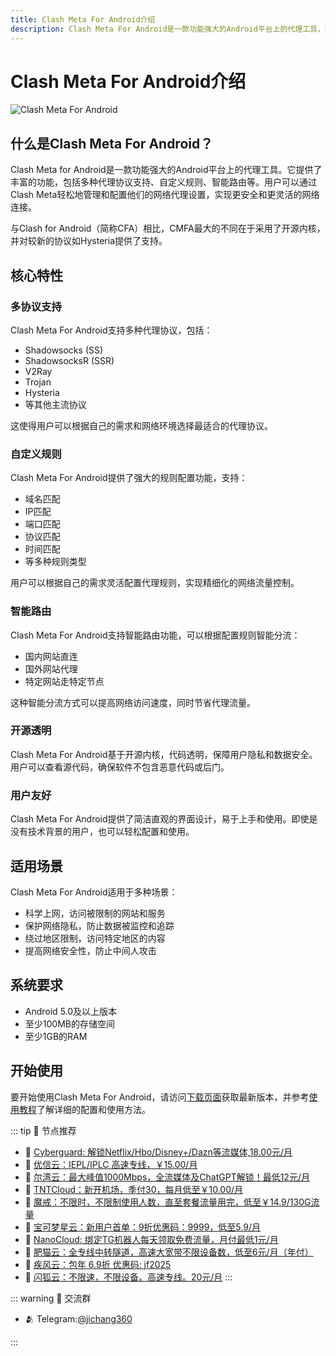```yaml
---
title: Clash Meta For Android介绍
description: Clash Meta For Android是一款功能强大的Android平台上的代理工具，提供多种代理协议支持、自定义规则、智能路由等功能
---
```


# Clash Meta For Android介绍

![Clash Meta For Android](/assets/logo.webp "Clash Meta For Android")

## 什么是Clash Meta For Android？

Clash Meta for Android是一款功能强大的Android平台上的代理工具。它提供了丰富的功能，包括多种代理协议支持、自定义规则、智能路由等。用户可以通过Clash Meta轻松地管理和配置他们的网络代理设置，实现更安全和更灵活的网络连接。

与Clash for Android（简称CFA）相比，CMFA最大的不同在于采用了开源内核，并对较新的协议如Hysteria提供了支持。

## 核心特性

### 多协议支持

Clash Meta For Android支持多种代理协议，包括：

- Shadowsocks (SS)
- ShadowsocksR (SSR)
- V2Ray
- Trojan
- Hysteria
- 等其他主流协议

这使得用户可以根据自己的需求和网络环境选择最适合的代理协议。

### 自定义规则

Clash Meta For Android提供了强大的规则配置功能，支持：

- 域名匹配
- IP匹配
- 端口匹配
- 协议匹配
- 时间匹配
- 等多种规则类型

用户可以根据自己的需求灵活配置代理规则，实现精细化的网络流量控制。

### 智能路由

Clash Meta For Android支持智能路由功能，可以根据配置规则智能分流：

- 国内网站直连
- 国外网站代理
- 特定网站走特定节点

这种智能分流方式可以提高网络访问速度，同时节省代理流量。

### 开源透明

Clash Meta For Android基于开源内核，代码透明，保障用户隐私和数据安全。用户可以查看源代码，确保软件不包含恶意代码或后门。

### 用户友好

Clash Meta For Android提供了简洁直观的界面设计，易于上手和使用。即使是没有技术背景的用户，也可以轻松配置和使用。

## 适用场景

Clash Meta For Android适用于多种场景：

- 科学上网，访问被限制的网站和服务
- 保护网络隐私，防止数据被监控和追踪
- 绕过地区限制，访问特定地区的内容
- 提高网络安全性，防止中间人攻击

## 系统要求

- Android 5.0及以上版本
- 至少100MB的存储空间
- 至少1GB的RAM

## 开始使用

要开始使用Clash Meta For Android，请访问[下载页面](/download.md)获取最新版本，并参考[使用教程](/tutorial.md)了解详细的配置和使用方法。

::: tip 🎉 节点推荐
- 🚀 [Cyberguard: 解锁Netflix/Hbo/Disney+/Dazn等流媒体,18.00元/月](https://www.cyberguard.best/#/register?code=XsreC0T5)<br>
- 🚀 [优信云：IEPL/IPLC 高速专线，￥15.00/月](https://www.优信云.com/#/register?code=JRtE5uIV)<br>
- 🚀 [尔湾云：最大峰值1000Mbps，全流媒体及ChatGPT解锁！最低12元/月](https://erwan6.net/auth/register?code=BoObCd)<br>
- 🚀 [TNTCloud：新开机场，季付30，每月低至￥10.00/月](https://haibing822.tntvipaff.cc/#/register?code=GtjJVgml)<br>
- 🚀 [魔戒：不限时，不限制使用人数，直至套餐流量用完，低至￥14.9/130G流量](https://mojie.app/#/register?code=sSdtPtLo)<br>
- 🚀 [宝可梦星云：新用户首单：9折优惠码：9999，低至5.9/月 ](https://love.521pokemon.com/register?code=56ERkkxp)<br>
- 🚀 [NanoCloud: 绑定TG机器人每天领取免费流量，月付最低1元/月](https://edu.uodoo.bid/auth/register?code=JMiOQDHf)<br>
- 🚀 [肥猫云：全专线中转隧道，高速大宽带不限设备数，低至6元/月（年付）](https://fchb1188.fcvipaff.cc/register?aff=X1vZd2wf)<br>
- 🚀 [疾风云：包年 6.9折 优惠码: jf2025](https://homes.tr25.cn?code=ReCm)<br>
- 🚀 [闪狐云：不限速，不限设备。高速专线。20元/月](https://inv02.ffaff.cc/register?aff=WQApz2pv)
:::

::: warning  💬 交流群

- 🫂 Telegram:[@jichang360](https://t.me/jichang360)

:::